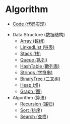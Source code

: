# Algorithm



* [Code (代码实现)](https://github.com/luvsunlight/algorithm/tree/master/code)

-   Data Structure (数据结构)
    -   [Array (数组)](https://github.com/luvsunlight/algorithm/tree/master/%E6%95%B0%E7%BB%84)
    -   [LinkedList (链表)](https://github.com/luvsunlight/algorithm/tree/master/%E9%93%BE%E8%A1%A8)
    -   [Stack (栈)](https://github.com/luvsunlight/algorithm/tree/master/%E6%A0%88)
    -   [Queue (队列)](https://github.com/luvsunlight/algorithm/tree/master/%E9%98%9F%E5%88%97)
    -   [HashTable (散列表)](https://github.com/luvsunlight/algorithm/tree/master/%E6%95%A3%E5%88%97%E8%A1%A8)
    -   [Strings (字符串)](https://github.com/luvsunlight/algorithm/tree/master/%E5%AD%97%E7%AC%A6%E4%B8%B2)
    -   [BinaryTree (二叉树)](https://github.com/luvsunlight/algorithm/tree/master/%E4%BA%8C%E5%8F%89%E6%A0%91)
    -   [Heap (堆)](https://github.com/luvsunlight/algorithm/tree/master/%E5%A0%86)
    -   [Graph (图)](https://github.com/luvsunlight/algorithm/tree/master/%E5%9B%BE)
-   Algorithm (算法)
    -   [Recursion (递归)](https://github.com/luvsunlight/algorithm/tree/master/%E9%80%92%E5%BD%92)
    -   [Sort (排序)](https://github.com/luvsunlight/algorithm/tree/master/%E6%8E%92%E5%BA%8F)
    -   [Search (查找)](https://github.com/luvsunlight/algorithm/tree/master/%E6%9F%A5%E6%89%BE)
